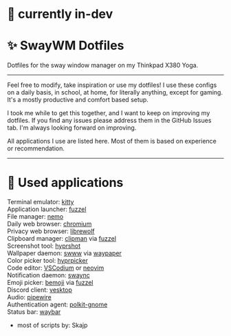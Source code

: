 # 🔨 currently in-dev

# ✨ SwayWM Dotfiles

Dotfiles for the sway window manager on my Thinkpad X380 Yoga.

---

Feel free to modify, take inspiration or use my dotfiles! I use these configs on a daily basis, in school, at home, for literally anything, except for gaming. It's a mostly productive and comfort based setup.<br>

I took me while to get this together, and I want to keep on improving my dotfiles. If you find any issues please address them in the GitHub Issues tab. I'm always looking forward on improving.<br>

All applications I use are listed here. Most of them is based on experience or recommendation.<br>

---

# 📲 Used applications

Terminal emulator: [kitty](https://sw.kovidgoyal.net/kitty/)<br>
Application launcher: [fuzzel](https://codeberg.org/dnkl/fuzzel)<br>
File manager: [nemo](https://github.com/linuxmint/nemo)<br>
Daily web browser: [chromium](https://www.chromium.org/getting-involved/download-chromium/)<br>
Privacy web browser: [librewolf](https://librewolf.net/)<br>
Clipboard manager: [clipman](https://github.com/chmouel/clipman) via [fuzzel](https://codeberg.org/dnkl/fuzzel)<br>
Screenshot tool: [hyprshot](https://github.com/Gustash/hyprshot)<br>
Wallpaper daemon: [swww](https://github.com/LGFae/swww) via [waypaper](https://github.com/anufrievroman/waypaper)<br>
Color picker tool: [hyprpicker](https://github.com/hyprwm/hyprpicker)<br>
Code editor: [VSCodium](https://github.com/VSCodium/vscodium) or [neovim](https://neovim.io/)<br>
Notification daemon: [swaync](https://github.com/ErikReider/SwayNotificationCenter)<br>
Emoji picker: [bemoji](https://github.com/marty-oehme/bemoji) via [fuzzel](https://codeberg.org/dnkl/fuzzel)<br>
Discord client: [vesktop](https://github.com/Vencord/Vesktop)<br>
Audio: [pipewire](https://wiki.archlinux.org/title/PipeWire)<br>
Authentication agent: [polkit-gnome](https://gitlab.gnome.org/Archive/policykit-gnome)<br>
Status bar: [waybar](https://github.com/Alexays/Waybar)<br>

- most of scripts by: Skajp
